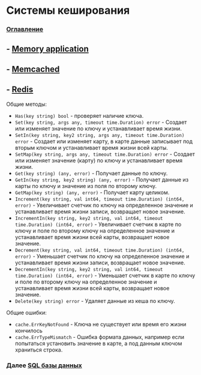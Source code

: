 # Системы кеширования

### [Оглавление](./index.md)


## - [Memory application](./cache-memory.md)
## - [Memcached](./cache-memcached.md)
## - [Redis](./cache-redis.md)

Общие методы:

- `Has(key string) bool` - проверяет наличие ключа.
- `Set(key string, args any, timeout time.Duration) error` - Создает или изменяет значение по ключу и устанавливает время жизни.
- `SetIn(key string, key2 string, args any, timeout time.Duration) error` - Создает или изменяет карту, в карте данные записывает под вторым ключом и устанавливает время жизни всей карты.
- `SetMap(key string, args any, timeout time.Duration) error` - Создает или изменяет значение (карту) по ключу и устанавливает время жизни.
- `Get(key string) (any, error)` - Получает данные по ключу.
- `GetIn(key string, key2 string) (any, error)` - Получает данные из карты по ключу и значение из поля по второму ключу.
- `GetMap(key string) (any, error)` - Получает карту целиком.
- `Increment(key string, val int64, timeout time.Duration) (int64, error)` - Увеличивает счетчик по ключу на определенное значение и устанавливает время жизни записи, возвращает новое значение. 
- `IncrementIn(key string, key2 string, val int64, timeout time.Duration) (int64, error)` - Увеличивает счетчик в карте по ключу и поле по второму ключу на определенное значение и устанавливает время жизни всей карты, возвращает новое значение.
- `Decrement(key string, val int64, timeout time.Duration) (int64, error)` - Уменьшает счетчик по ключу на определенное значение и устанавливает время жизни записи, возвращает новое значение.
- `DecrementIn(key string, key2 string, val int64, timeout time.Duration) (int64, error)` - Уменьшает счетчик в карте по ключу и поле по второму ключу на определенное значение и устанавливает время жизни всей карты, возвращает новое значение.
- `Delete(key string) error` - Удаляет данные из кеша по ключу.

Общие ошибки:

- `cache.ErrKeyNotFound` - Ключа не существует или время его жизни кончилось 
- `cache.ErrTypeMismatch` - Ошибка формата данных, например если попытаться установить значение в карте, а под данным ключом храниться строка.

### Далее [SQL базы данных](./database.md)